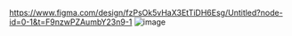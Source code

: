 https://www.figma.com/design/fzPsOk5vHaX3EtTiDH6Esg/Untitled?node-id=0-1&t=F9nzwPZAumbY23n9-1
![image](https://github.com/user-attachments/assets/1899e92a-131d-4d65-b559-0f44cd859825)

